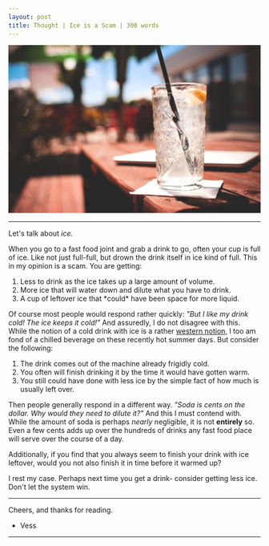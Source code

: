 ```yaml
---
layout: post
title: Thought | Ice is a Scam | 300 words
---
```


![Drink](/assets/drink.jpg "A picture of an iced drink. Maybe tea. Who knows.")

<hr>

Let's talk about <em>ice.</em>

When you go to a fast food joint and grab a drink to go, often your cup is full of ice. Like not just full-full, but drown the drink itself in ice kind of full. This in my opinion is a scam. You are getting:

1. Less to drink as the ice takes up a large amount of volume.
2. More ice that will water down and dilute what you have to drink.
3. A cup of leftover ice that \*could\* have been space for more liquid.

Of course most people would respond rather quickly: <em>"But I like my drink cold! The ice keeps it cold!"</em> And assuredly, I do not disagree with this. While the notion of a cold drink with ice is a rather <a href="https://www.smithsonianmag.com/arts-culture/why-dont-other-countries-use-ice-cubes-50361097">western notion,</a> I too am fond of a chilled beverage on these recently hot summer days. But consider the following:

1. The drink comes out of the machine already frigidly cold.
2. You often will finish drinking it by the time it would have gotten warm.
3. You still could have done with less ice by the simple fact of how much is usually left over.

Then people generally respond in a different way. <em>"Soda is cents on the dollar. Why would they need to dilute it?"</em> And this I must contend with. While the amount of soda is perhaps <em>nearly</em> negligible, it is not <strong>entirely</strong> so. Even a few cents adds up over the hundreds of drinks any fast food place will serve over the course of a day.

Additionally, if you find that you always seem to finish your drink with ice leftover, would you not also finish it in time before it warmed up?

I rest my case. Perhaps next time you get a drink- consider getting less ice. Don't let the system win.

<hr>

Cheers, and thanks for reading.

- Vess

<hr>